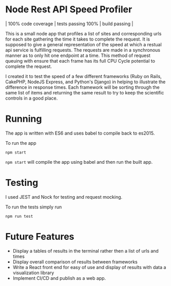 # Node Rest API Speed Profiler

| 100% code coverage | tests passing 100% | build passing |

This is a small node app that profiles a list of sites and corresponding urls for each site gathering the time it takes
to complete the request. It is supposed to give a general representation of the speed at which a restual api service
is fulfilling requests. The requests are made in a synchronous manner as to only hit one endpoint at a time. This method
of request queuing with ensure that each frame has its full CPU Cycle potential to complete the request.

I created it to test the speed of a few different frameworks (Ruby on Rails, CakePHP, NodeJS Express,
and Python's Django) in helping to illustrate the difference in response times.
Each framework will be sorting through the same list of items and returning the same result to try to
keep the scientific controls in a good place.



# Running

The app is written with ES6 and uses babel to compile back to es2015.

To run the app

```
npm start

```

`npm start` will compile the app using babel and then run the built app.



# Testing

I used JEST and Nock for testing and request mocking.

To run the tests simply run

```
npm run test

```


# Future Features

 - Display a tables of results in the terminal rather then a list of urls and times
 - Display overall comparison of results between frameworks
 - Write a React front end for easy of use and display of results with data a visualization library
 - Implement CI/CD and publish as a web app.

